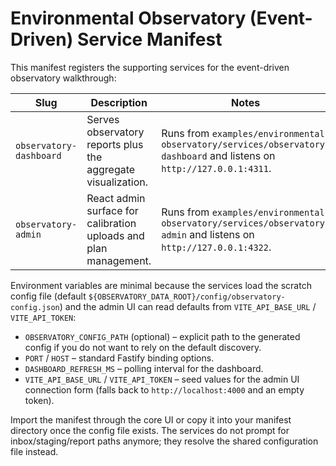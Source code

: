 # Environmental Observatory (Event-Driven) Service Manifest

This manifest registers the supporting services for the event-driven observatory walkthrough:

| Slug | Description | Notes |
| --- | --- | --- |
| `observatory-dashboard` | Serves observatory reports plus the aggregate visualization. | Runs from `examples/environmental-observatory/services/observatory-dashboard` and listens on `http://127.0.0.1:4311`. |
| `observatory-admin` | React admin surface for calibration uploads and plan management. | Runs from `examples/environmental-observatory/services/observatory-admin` and listens on `http://127.0.0.1:4322`. |

Environment variables are minimal because the services load the scratch config file (default `${OBSERVATORY_DATA_ROOT}/config/observatory-config.json`) and the admin UI can read defaults from `VITE_API_BASE_URL` / `VITE_API_TOKEN`:

- `OBSERVATORY_CONFIG_PATH` (optional) – explicit path to the generated config if you do not want to rely on the default discovery.
- `PORT` / `HOST` – standard Fastify binding options.
- `DASHBOARD_REFRESH_MS` – polling interval for the dashboard.
- `VITE_API_BASE_URL` / `VITE_API_TOKEN` – seed values for the admin UI connection form (falls back to `http://localhost:4000` and an empty token).

Import the manifest through the core UI or copy it into your manifest directory once the config file exists. The services do not prompt for inbox/staging/report paths anymore; they resolve the shared configuration file instead.
